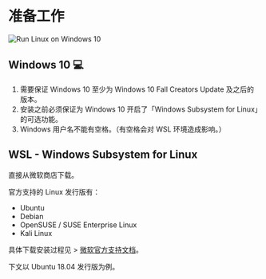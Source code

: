 # 准备工作

![Run Linux on Windows 10](https://i.loli.net/2018/09/30/5bb0d9c859392.png)

## Windows 10 💻

1. 需要保证 Windows 10 至少为 Windows 10 Fall Creators Update 及之后的版本。
2. 安装之前必须保证为 Windows 10 开启了「Windows Subsystem for Linux」的可选功能。
3. Windows 用户名不能有空格。（有空格会对 WSL 环境造成影响。）

## WSL - Windows Subsystem for Linux

直接从微软商店下载。

官方支持的 Linux 发行版有：

- Ubuntu
- Debian
- OpenSUSE / SUSE Enterprise Linux
- Kali Linux

具体下载安装过程见 > [微软官方支持文档](https://docs.microsoft.com/zh-cn/windows/wsl/install-win10)。

下文以 Ubuntu 18.04 发行版为例。